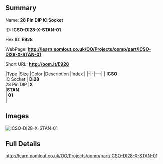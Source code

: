 

## Summary
 
Name: __28 Pin DIP IC Socket__

ID: __ICSO-DI28-X-STAN-01__

Hex ID: __E928__

WebPage: __http://learn.oomlout.co.uk/OO/Projects/oomp/part/ICSO-DI28-X-STAN-01__

Short URL: __http://oom.lt/E928__


|Type   |Size   |Color   |Description   |Index   |
|-|-|---|
| __ICSO__ <br>IC Socket  | __DI28__<br>28 Pin DIP   |__X__<br>    |__STAN__<br>    | __01__<br>  |


## Images
![ICSO-DI28-X-STAN-01](http://oomlout.com/oomp-gen/parts/ICSO-DI28-X-STAN-01/ICSO-DI28-X-STAN-01_420.jpg)

## Full Details

 http://learn.oomlout.co.uk/OO/Projects/oomp/part/ICSO-DI28-X-STAN-01

